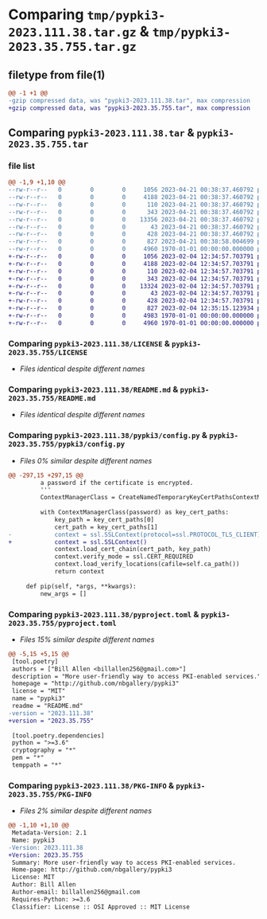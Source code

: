 # Comparing `tmp/pypki3-2023.111.38.tar.gz` & `tmp/pypki3-2023.35.755.tar.gz`

## filetype from file(1)

```diff
@@ -1 +1 @@
-gzip compressed data, was "pypki3-2023.111.38.tar", max compression
+gzip compressed data, was "pypki3-2023.35.755.tar", max compression
```

## Comparing `pypki3-2023.111.38.tar` & `pypki3-2023.35.755.tar`

### file list

```diff
@@ -1,9 +1,10 @@
--rw-r--r--   0        0        0     1056 2023-04-21 00:38:37.460792 pypki3-2023.111.38/LICENSE
--rw-r--r--   0        0        0     4188 2023-04-21 00:38:37.460792 pypki3-2023.111.38/README.md
--rw-r--r--   0        0        0      110 2023-04-21 00:38:37.460792 pypki3-2023.111.38/pypki3/README.md
--rw-r--r--   0        0        0      343 2023-04-21 00:38:37.460792 pypki3-2023.111.38/pypki3/__init__.py
--rw-r--r--   0        0        0    13356 2023-04-21 00:38:37.460792 pypki3-2023.111.38/pypki3/config.py
--rw-r--r--   0        0        0       43 2023-04-21 00:38:37.460792 pypki3-2023.111.38/pypki3/exceptions.py
--rw-r--r--   0        0        0      428 2023-04-21 00:38:37.460792 pypki3-2023.111.38/pypki3/utils.py
--rw-r--r--   0        0        0      827 2023-04-21 00:38:58.004699 pypki3-2023.111.38/pyproject.toml
--rw-r--r--   0        0        0     4960 1970-01-01 00:00:00.000000 pypki3-2023.111.38/PKG-INFO
+-rw-r--r--   0        0        0     1056 2023-02-04 12:34:57.703791 pypki3-2023.35.755/LICENSE
+-rw-r--r--   0        0        0     4188 2023-02-04 12:34:57.703791 pypki3-2023.35.755/README.md
+-rw-r--r--   0        0        0      110 2023-02-04 12:34:57.703791 pypki3-2023.35.755/pypki3/README.md
+-rw-r--r--   0        0        0      343 2023-02-04 12:34:57.703791 pypki3-2023.35.755/pypki3/__init__.py
+-rw-r--r--   0        0        0    13324 2023-02-04 12:34:57.703791 pypki3-2023.35.755/pypki3/config.py
+-rw-r--r--   0        0        0       43 2023-02-04 12:34:57.703791 pypki3-2023.35.755/pypki3/exceptions.py
+-rw-r--r--   0        0        0      428 2023-02-04 12:34:57.703791 pypki3-2023.35.755/pypki3/utils.py
+-rw-r--r--   0        0        0      827 2023-02-04 12:35:15.123934 pypki3-2023.35.755/pyproject.toml
+-rw-r--r--   0        0        0     4983 1970-01-01 00:00:00.000000 pypki3-2023.35.755/setup.py
+-rw-r--r--   0        0        0     4960 1970-01-01 00:00:00.000000 pypki3-2023.35.755/PKG-INFO
```

### Comparing `pypki3-2023.111.38/LICENSE` & `pypki3-2023.35.755/LICENSE`

 * *Files identical despite different names*

### Comparing `pypki3-2023.111.38/README.md` & `pypki3-2023.35.755/README.md`

 * *Files identical despite different names*

### Comparing `pypki3-2023.111.38/pypki3/config.py` & `pypki3-2023.35.755/pypki3/config.py`

 * *Files 0% similar despite different names*

```diff
@@ -297,15 +297,15 @@
         a password if the certificate is encrypted.
         '''
         ContextManagerClass = CreateNamedTemporaryKeyCertPathsContextManager(self)
 
         with ContextManagerClass(password) as key_cert_paths:
             key_path = key_cert_paths[0]
             cert_path = key_cert_paths[1]
-            context = ssl.SSLContext(protocol=ssl.PROTOCOL_TLS_CLIENT)
+            context = ssl.SSLContext()
             context.load_cert_chain(cert_path, key_path)
             context.verify_mode = ssl.CERT_REQUIRED
             context.load_verify_locations(cafile=self.ca_path())
             return context
 
     def pip(self, *args, **kwargs):
         new_args = []
```

### Comparing `pypki3-2023.111.38/pyproject.toml` & `pypki3-2023.35.755/pyproject.toml`

 * *Files 15% similar despite different names*

```diff
@@ -5,15 +5,15 @@
 [tool.poetry]
 authors = ["Bill Allen <billallen256@gmail.com>"]
 description = "More user-friendly way to access PKI-enabled services."
 homepage = "http://github.com/nbgallery/pypki3"
 license = "MIT"
 name = "pypki3"
 readme = "README.md"
-version = "2023.111.38"
+version = "2023.35.755"
 
 [tool.poetry.dependencies]
 python = ">=3.6"
 cryptography = "*"
 pem = "*"
 temppath = "*"
```

### Comparing `pypki3-2023.111.38/PKG-INFO` & `pypki3-2023.35.755/PKG-INFO`

 * *Files 2% similar despite different names*

```diff
@@ -1,10 +1,10 @@
 Metadata-Version: 2.1
 Name: pypki3
-Version: 2023.111.38
+Version: 2023.35.755
 Summary: More user-friendly way to access PKI-enabled services.
 Home-page: http://github.com/nbgallery/pypki3
 License: MIT
 Author: Bill Allen
 Author-email: billallen256@gmail.com
 Requires-Python: >=3.6
 Classifier: License :: OSI Approved :: MIT License
```

